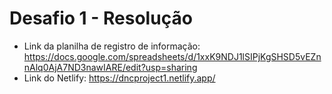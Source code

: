 # Desafio 1 - Resolução
- Link da planilha de registro de informação: https://docs.google.com/spreadsheets/d/1xxK9NDJ1lSIPjKgSHSD5vEZnnAlq0AjA7ND3nawIARE/edit?usp=sharing
- Link do Netlify: https://dncproject1.netlify.app/